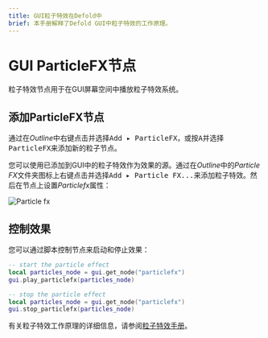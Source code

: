 ```yaml
---
title: GUI粒子特效在Defold中
brief: 本手册解释了Defold GUI中粒子特效的工作原理。
---
```


# GUI ParticleFX节点

粒子特效节点用于在GUI屏幕空间中播放粒子特效系统。

## 添加ParticleFX节点

通过在*Outline*中<kbd>右键点击</kbd>并选择<kbd>Add ▸ ParticleFX</kbd>，或按<kbd>A</kbd>并选择<kbd>ParticleFX</kbd>来添加新的粒子节点。

您可以使用已添加到GUI中的粒子特效作为效果的源。通过在*Outline*中的*Particle FX*文件夹图标上<kbd>右键点击</kbd>并选择<kbd>Add ▸ Particle FX...</kbd>来添加粒子特效。然后在节点上设置*Particlefx*属性：

![Particle fx](images/gui-particlefx/create.png)

## 控制效果

您可以通过脚本控制节点来启动和停止效果：

```lua
-- start the particle effect
local particles_node = gui.get_node("particlefx")
gui.play_particlefx(particles_node)
```

```lua
-- stop the particle effect
local particles_node = gui.get_node("particlefx")
gui.stop_particlefx(particles_node)
```

有关粒子特效工作原理的详细信息，请参阅[粒子特效手册](/manuals/particlefx)。